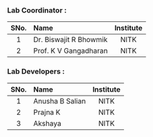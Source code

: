 ### Lab Coordinator :

| SNo. | Name | Institute |
| :--: | :-- | :-------: |
|  1   | Dr. Biswajit R Bhowmik | NITK |
|  2   | Prof. K V Gangadharan | NITK |

### Lab Developers :

| SNo. | Name | Institute |
| :--: | :-- | :-------: |
|  1   | Anusha B Salian | NITK |
|  2   | Prajna K | NITK |
|  3   | Akshaya | NITK |

<!-- ### Content Developers :

| SNo. | Name | Institute |
| :--: | :-- | :-------: | -->
